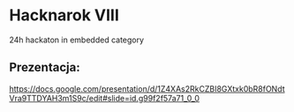 # Hacknarok VIII

24h hackaton in embedded category

## Prezentacja:
https://docs.google.com/presentation/d/1Z4XAs2RkCZBI8GXtxk0bR8fONdtVra9TTDYAH3m1S9c/edit#slide=id.g99f2f57a71_0_0
